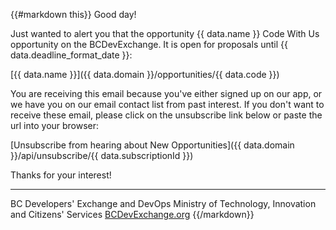 {{#markdown this}}
Good day!

Just wanted to alert you that the opportunity {{ data.name }} Code With Us opportunity on the BCDevExchange. It is open for proposals until {{ data.deadline_format_date }}:

   [{{ data.name }}]({{ data.domain }}/opportunities/{{ data.code }})


You are receiving this email because you've either signed up on our app, or we have you on our email contact list from past interest. If you don't want to receive these email, please click on the unsubscribe link below or paste the url into your browser:

   [Unsubscribe from hearing about New Opportunities]({{ data.domain }}/api/unsubscribe/{{ data.subscriptionId }})

Thanks for your interest!

-----------------------------
BC Developers' Exchange and DevOps
Ministry of Technology, Innovation and Citizens' Services
[BCDevExchange.org](http://bcdevexchange.org)
{{/markdown}}
